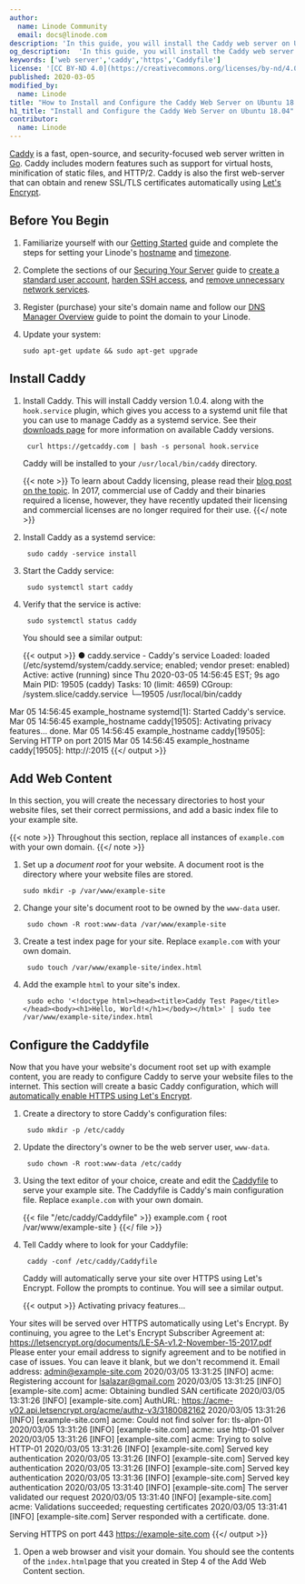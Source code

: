 ```yaml
---
author:
  name: Linode Community
  email: docs@linode.com
description: 'In this guide, you will install the Caddy web server on Ubuntu 18.04. You will also configure Caddy to serve your site''s domain over HTTPS.'
og_description:  'In this guide, you will install the Caddy web server on Ubuntu 18.04. You will also configure Caddy to serve your site''s domain over HTTPS.'
keywords: ['web server','caddy','https','Caddyfile']
license: '[CC BY-ND 4.0](https://creativecommons.org/licenses/by-nd/4.0)'
published: 2020-03-05
modified_by:
  name: Linode
title: "How to Install and Configure the Caddy Web Server on Ubuntu 18.04"
h1_title: "Install and Configure the Caddy Web Server on Ubuntu 18.04"
contributor:
  name: Linode
---
```


[Caddy](https://caddyserver.com/) is a fast, open-source, and security-focused web server written in [Go](https://golang.org/). Caddy includes modern features such as support for virtual hosts, minification of static files, and HTTP/2. Caddy is also the first web-server that can obtain and renew SSL/TLS certificates automatically using [Let's Encrypt](https://letsencrypt.org/).

## Before You Begin

1.  Familiarize yourself with our [Getting Started](/docs/getting-started) guide and complete the steps for setting your Linode's [hostname](/docs/getting-started/#set-the-hostname) and [timezone](/docs/getting-started/#set-the-timezone).

2.  Complete the sections of our [Securing Your Server](/docs/security/securing-your-server) guide to [create a standard user account](/docs/security/securing-your-server/#add-a-limited-user-account), [harden SSH access](/docs/security/securing-your-server/#harden-ssh-access), and [remove unnecessary network services](/docs/security/securing-your-server/#remove-unused-network-facing-services).

3.  Register (purchase) your site's domain name and follow our [DNS Manager Overview](/docs/networking/dns/dns-manager-overview#add-records) guide to point the domain to your Linode.

4.  Update your system:

        sudo apt-get update && sudo apt-get upgrade

## Install Caddy

1. Install Caddy. This will install Caddy version 1.0.4. along with the `hook.service` plugin, which gives you access to a systemd unit file that you can use to manage Caddy as a systemd service. See their [downloads page](https://caddyserver.com/v1/download) for more information on available Caddy versions.

        curl https://getcaddy.com | bash -s personal hook.service

    Caddy will be installed to your `/usr/local/bin/caddy` directory.

    {{< note >}}
To learn about Caddy licensing, please read their [blog post on the topic](https://caddyserver.com/v1/blog/announcing-caddy-1_0-caddy-2-caddy-enterprise). In 2017, commercial use of Caddy and their binaries required a license, however, they have recently updated their licensing and commercial licenses are no longer required for their use.
    {{</ note >}}

1. Install Caddy as a systemd service:

        sudo caddy -service install

1. Start the Caddy service:

        sudo systemctl start caddy

1. Verify that the service is active:

        sudo systemctl status caddy

    You should see a similar output:

    {{< output >}}
● caddy.service - Caddy's service
   Loaded: loaded (/etc/systemd/system/caddy.service; enabled; vendor preset: enabled)
   Active: active (running) since Thu 2020-03-05 14:56:45 EST; 9s ago
 Main PID: 19505 (caddy)
    Tasks: 10 (limit: 4659)
   CGroup: /system.slice/caddy.service
           └─19505 /usr/local/bin/caddy

Mar 05 14:56:45 example_hostname systemd[1]: Started Caddy's service.
Mar 05 14:56:45 example_hostname caddy[19505]: Activating privacy features... done.
Mar 05 14:56:45 example_hostname caddy[19505]: Serving HTTP on port 2015
Mar 05 14:56:45 example_hostname caddy[19505]: http://:2015
    {{</ output >}}

## Add Web Content

In this section, you will create the necessary directories to host your website files, set their correct permissions, and add a basic index file to your example site.

{{< note >}}
Throughout this section, replace all instances of `example.com` with your own domain.
{{</ note >}}

1.  Set up a *document root* for your website. A document root is the directory where your website files are stored.

        sudo mkdir -p /var/www/example-site

1. Change your site's document root to be owned by the `www-data` user.

        sudo chown -R root:www-data /var/www/example-site

1. Create a test index page for your site. Replace `example.com` with your own domain.

        sudo touch /var/www/example-site/index.html

1. Add the example `html` to your site's index.

        sudo echo '<!doctype html><head><title>Caddy Test Page</title></head><body><h1>Hello, World!</h1></body></html>' | sudo tee /var/www/example-site/index.html

## Configure the Caddyfile

Now that you have your website's document root set up with example content, you are ready to configure Caddy to serve your website files to the internet. This section will create a basic Caddy configuration, which will [automatically enable HTTPS using Let's Encrypt](https://caddyserver.com/v1/).

1. Create a directory to store Caddy's configuration files:

        sudo mkdir -p /etc/caddy

1. Update the directory's owner to be the web server user, `www-data`.

        sudo chown -R root:www-data /etc/caddy

1. Using the text editor of your choice, create and edit the [Caddyfile](https://caddyserver.com/docs/caddyfile-tutorial) to serve your example site. The Caddyfile is Caddy's main configuration file. Replace `example.com` with your own domain.

      {{< file "/etc/caddy/Caddyfile" >}}
example.com {
    root /var/www/example-site
}
      {{</ file >}}

1. Tell Caddy where to look for your Caddyfile:

        caddy -conf /etc/caddy/Caddyfile

    Caddy will automatically serve your site over HTTPS using Let's Encrypt. Follow the prompts to continue. You will see a similar output.

    {{< output >}}
Activating privacy features...

Your sites will be served over HTTPS automatically using Let's Encrypt.
By continuing, you agree to the Let's Encrypt Subscriber Agreement at:
  https://letsencrypt.org/documents/LE-SA-v1.2-November-15-2017.pdf
Please enter your email address to signify agreement and to be notified
in case of issues. You can leave it blank, but we don't recommend it.
  Email address: admin@example-site.com
2020/03/05 13:31:25 [INFO] acme: Registering account for lsalazar@gmail.com
2020/03/05 13:31:25 [INFO] [example-site.com] acme: Obtaining bundled SAN certificate
2020/03/05 13:31:26 [INFO] [example-site.com] AuthURL: https://acme-v02.api.letsencrypt.org/acme/authz-v3/3180082162
2020/03/05 13:31:26 [INFO] [example-site.com] acme: Could not find solver for: tls-alpn-01
2020/03/05 13:31:26 [INFO] [example-site.com] acme: use http-01 solver
2020/03/05 13:31:26 [INFO] [example-site.com] acme: Trying to solve HTTP-01
2020/03/05 13:31:26 [INFO] [example-site.com] Served key authentication
2020/03/05 13:31:26 [INFO] [example-site.com] Served key authentication
2020/03/05 13:31:26 [INFO] [example-site.com] Served key authentication
2020/03/05 13:31:36 [INFO] [example-site.com] Served key authentication
2020/03/05 13:31:40 [INFO] [example-site.com] The server validated our request
2020/03/05 13:31:40 [INFO] [example-site.com] acme: Validations succeeded; requesting certificates
2020/03/05 13:31:41 [INFO] [example-site.com] Server responded with a certificate.
done.

Serving HTTPS on port 443
https://example-site.com
    {{</ output >}}

1. Open a web browser and visit your domain. You should see the contents of the `index.html`page that you created in Step 4 of the Add Web Content section.
